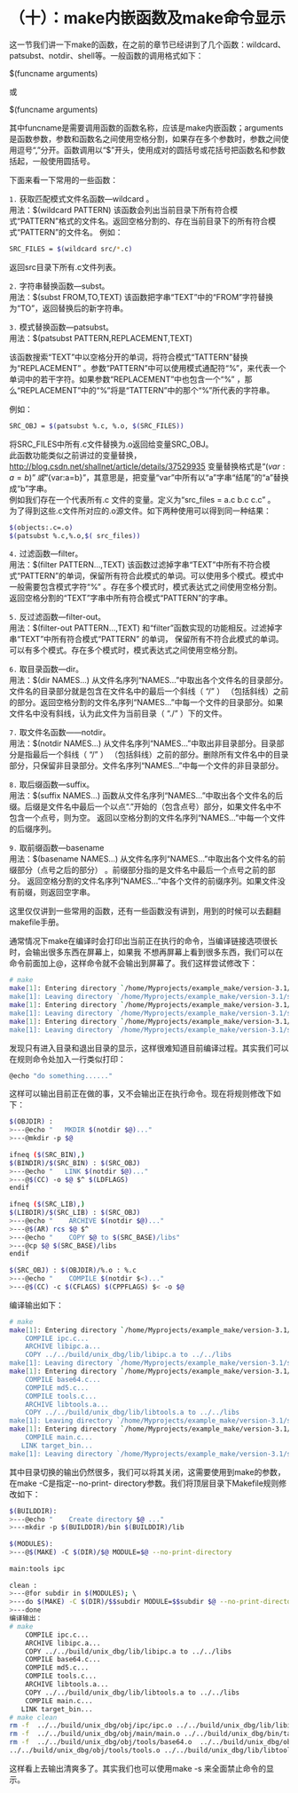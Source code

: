 # （十）：make内嵌函数及make命令显示


这一节我们讲一下make的函数，在之前的章节已经讲到了几个函数：wildcard、patsubst、notdir、shell等。一般函数的调用格式如下：

$(funcname arguments)

或

$(funcname arguments)

其中funcname是需要调用函数的函数名称，应该是make内嵌函数；arguments是函数参数，参数和函数名之间使用空格分割，如果存在多个参数时，参数之间使用逗号“,”分开。函数调用以“$”开头，使用成对的圆括号或花括号把函数名和参数括起，一般使用圆括号。

下面来看一下常用的一些函数：

`1.`    获取匹配模式文件名函数—wildcard 。<br>
用法：$(wildcard PATTERN)
该函数会列出当前目录下所有符合模式“PATTERN”格式的文件名。返回空格分割的、存在当前目录下的所有符合模式“PATTERN”的文件名。
例如：


```sh
SRC_FILES = $(wildcard src/*.c)  
```

返回src目录下所有.c文件列表。

`2.`    字符串替换函数—subst。<br>
用法：$(subst FROM,TO,TEXT)
该函数把字串“TEXT”中的“FROM”字符替换为“TO”，返回替换后的新字符串。

`3.`    模式替换函数—patsubst。<br>
用法：$(patsubst PATTERN,REPLACEMENT,TEXT)

该函数搜索“TEXT”中以空格分开的单词，将符合模式“TATTERN”替换为“REPLACEMENT” 。参数“PATTERN”中可以使用模式通配符“%”，来代表一个单词中的若干字符。如果参数“REPLACEMENT”中也包含一个“%” ，那么“REPLACEMENT”中的“%”将是“TATTERN”中的那个“%”所代表的字符串。

例如：

```sh
SRC_OBJ = $(patsubst %.c, %.o, $(SRC_FILES))
```

将SRC_FILES中所有.c文件替换为.o返回给变量SRC_OBJ。<br>
此函数功能类似之前讲过的变量替换，http://blog.csdn.net/shallnet/article/details/37529935
变量替换格式是“$(var:a=b)”或“${var:a=b}”，其意思是，把变量“var”中所有以“a”字串“结尾”的“a”替换成“b”字串。<br>
例如我们存在一个代表所有.c 文件的变量。定义为“src_files = a.c b.c c.c” 。<br>
为了得到这些.c文件所对应的.o源文件。如下两种使用可以得到同一种结果：

```sh
$(objects:.c=.o)  
$(patsubst %.c,%.o,$( src_files))  
```

`4.`    过滤函数—filter。<br>
用法：$(filter PATTERN…,TEXT)
该函数过滤掉字串“TEXT”中所有不符合模式“PATTERN”的单词，保留所有符合此模式的单词。可以使用多个模式。模式中一般需要包含模式字符“%” 。存在多个模式时，模式表达式之间使用空格分割。返回空格分割的“TEXT”字串中所有符合模式“PATTERN”的字串。

`5.`    反过滤函数—filter-out。<br>
用法：$(filter-out PATTERN...,TEXT)
和“filter”函数实现的功能相反。过滤掉字串“TEXT”中所有符合模式“PATTERN” 的单词， 保留所有不符合此模式的单词。 可以有多个模式。存在多个模式时，模式表达式之间使用空格分割。

`6.`    取目录函数—dir。<br>
用法：$(dir NAMES…)
从文件名序列“NAMES…”中取出各个文件名的目录部分。文件名的目录部分就是包含在文件名中的最后一个斜线（ “/” ） （包括斜线）之前的部分。返回空格分割的文件名序列“NAMES…”中每一个文件的目录部分。如果文件名中没有斜线，认为此文件为当前目录（ “./” ）下的文件。

`7.`    取文件名函数——notdir。<br>
用法：$(notdir NAMES…)
从文件名序列“NAMES…”中取出非目录部分。目录部分是指最后一个斜线（ “/” ） （包括斜线）之前的部分。删除所有文件名中的目录部分，只保留非目录部分。文件名序列“NAMES…”中每一个文件的非目录部分。

`8.`    取后缀函数—suffix。<br>
用法：$(suffix NAMES…) 
函数从文件名序列“NAMES…”中取出各个文件名的后缀。后缀是文件名中最后一个以点“.”开始的（包含点号）部分，如果文件名中不包含一个点号，则为空。 返回以空格分割的文件名序列“NAMES…”中每一个文件的后缀序列。

`9.`    取前缀函数—basename<br>
用法：$(basename NAMES…)
从文件名序列“NAMES…”中取出各个文件名的前缀部分（点号之后的部分） 。前缀部分指的是文件名中最后一个点号之前的部分。 返回空格分割的文件名序列“NAMES…”中各个文件的前缀序列。如果文件没有前缀，则返回空字串。

这里仅仅讲到一些常用的函数，还有一些函数没有讲到，用到的时候可以去翻翻makefile手册。

通常情况下make在编译时会打印出当前正在执行的命令，当编译链接选项很长时，会输出很多东西在屏幕上，如果我 不想再屏幕上看到很多东西，我们可以在命令前面加上@，这样命令就不会输出到屏幕了。我们这样尝试修改下：


```sh
# make  
make[1]: Entering directory `/home/Myprojects/example_make/version-3.1/src/ipc'  
make[1]: Leaving directory `/home/Myprojects/example_make/version-3.1/src/ipc'  
make[1]: Entering directory `/home/Myprojects/example_make/version-3.1/src/tools'  
make[1]: Leaving directory `/home/Myprojects/example_make/version-3.1/src/tools'  
make[1]: Entering directory `/home/Myprojects/example_make/version-3.1/src/main'  
make[1]: Leaving directory `/home/Myprojects/example_make/version-3.1/src/main'  
```

发现只有进入目录和退出目录的显示，这样很难知道目前编译过程。其实我们可以在规则命令处加入一行类似打印：

```sh
@echo "do something......"
```

这样可以输出目前正在做的事，又不会输出正在执行命令。现在将规则修改下如下：

```sh
$(OBJDIR) :  
>---@echo "   MKDIR $(notdir $@)..."  
>---@mkdir -p $@  
  
ifneq ($(SRC_BIN),)  
$(BINDIR)/$(SRC_BIN) : $(SRC_OBJ)  
>---@echo "   LINK $(notdir $@)..."  
>---@$(CC) -o $@ $^ $(LDFLAGS)  
endif  
  
ifneq ($(SRC_LIB),)  
$(LIBDIR)/$(SRC_LIB) : $(SRC_OBJ)  
>---@echo "    ARCHIVE $(notdir $@)..."  
>---@$(AR) rcs $@ $^  
>---@echo "    COPY $@ to $(SRC_BASE)/libs"  
>---@cp $@ $(SRC_BASE)/libs  
endif  
  
$(SRC_OBJ) : $(OBJDIR)/%.o : %.c  
>---@echo "    COMPILE $(notdir $<)..."  
>---@$(CC) -c $(CFLAGS) $(CPPFLAGS) $< -o $@  
```

编译输出如下：

```sh
# make  
make[1]: Entering directory `/home/Myprojects/example_make/version-3.1/src/ipc'  
    COMPILE ipc.c...  
    ARCHIVE libipc.a...  
    COPY ../../build/unix_dbg/lib/libipc.a to ../../libs  
make[1]: Leaving directory `/home/Myprojects/example_make/version-3.1/src/ipc'  
make[1]: Entering directory `/home/Myprojects/example_make/version-3.1/src/tools'  
    COMPILE base64.c...  
    COMPILE md5.c...  
    COMPILE tools.c...  
    ARCHIVE libtools.a...  
    COPY ../../build/unix_dbg/lib/libtools.a to ../../libs  
make[1]: Leaving directory `/home/Myprojects/example_make/version-3.1/src/tools'  
make[1]: Entering directory `/home/Myprojects/example_make/version-3.1/src/main'  
    COMPILE main.c...  
   LINK target_bin...  
make[1]: Leaving directory `/home/Myprojects/example_make/version-3.1/src/main'  
```

其中目录切换的输出仍然很多，我们可以将其关闭，这需要使用到make的参数，在make -C是指定--no-print- 
directory参数。我们将顶层目录下Makefile规则修改如下：

```sh
$(BUILDDIR):  
>---@echo "    Create directory $@ ..."  
>---mkdir -p $(BUILDDIR)/bin $(BUILDDIR)/lib  
  
$(MODULES):  
>---@$(MAKE) -C $(DIR)/$@ MODULE=$@ --no-print-directory  
  
main:tools ipc  
  
clean :  
>---@for subdir in $(MODULES); \  
>---do $(MAKE) -C $(DIR)/$$subdir MODULE=$$subdir $@ --no-print-directory; \  
>---done  
编译输出：  
# make  
    COMPILE ipc.c...  
    ARCHIVE libipc.a...  
    COPY ../../build/unix_dbg/lib/libipc.a to ../../libs  
    COMPILE base64.c...  
    COMPILE md5.c...  
    COMPILE tools.c...  
    ARCHIVE libtools.a...  
    COPY ../../build/unix_dbg/lib/libtools.a to ../../libs  
    COMPILE main.c...  
   LINK target_bin...  
# make clean  
rm -f  ../../build/unix_dbg/obj/ipc/ipc.o ../../build/unix_dbg/lib/libipc.a  
rm -f  ../../build/unix_dbg/obj/main/main.o ../../build/unix_dbg/bin/target_bin  
rm -f  ../../build/unix_dbg/obj/tools/base64.o  ../../build/unix_dbg/obj/tools/md5.o     
../../build/unix_dbg/obj/tools/tools.o ../../build/unix_dbg/lib/libtools.a  
```

这样看上去输出清爽多了。其实我们也可以使用make -s 来全面禁止命令的显示。



